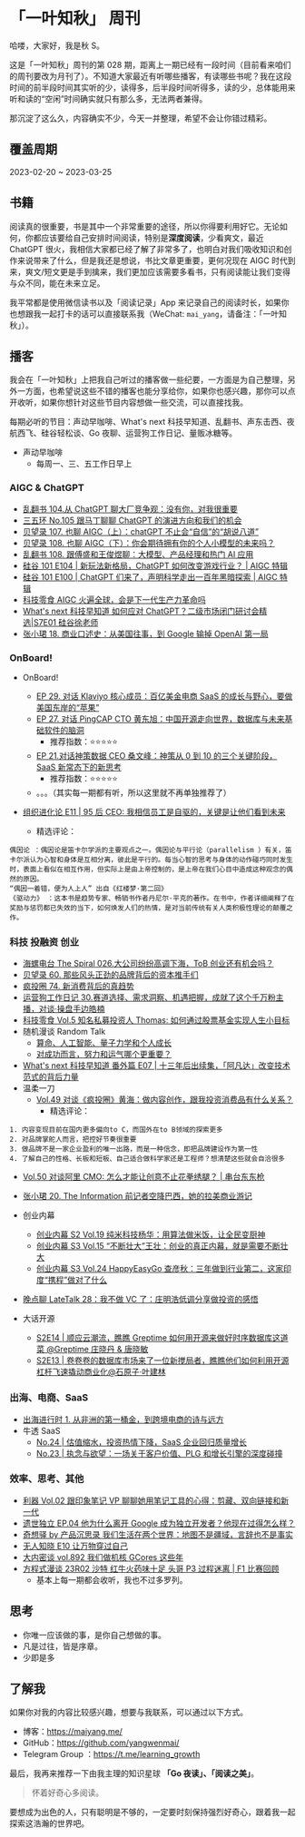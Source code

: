 # 「一叶知秋」 周刊

哈喽，大家好，我是秋 S。

这是「一叶知秋」周刊的第 028 期，距离上一期已经有一段时间（目前看来咱们的周刊要改为月刊了）。不知道大家最近有听哪些播客，有读哪些书呢？我在这段时间的前半段时间其实听的少，读得多，后半段时间听得多，读的少，总体能用来听和读的“空闲”时间确实就只有那么多，无法两者兼得。

那沉淀了这么久，内容确实不少，今天一并整理，希望不会让你错过精彩。

## 覆盖周期

2023-02-20 ~ 2023-03-25

## 书籍

阅读真的很重要，书是其中一个非常重要的途径，所以你得要利用好它。无论如何，你都应该要给自己安排时间阅读，特别是**深度阅读**，少看爽文，最近 ChatGPT 很火，我相信大家都已经了解了非常多了，也明白对我们吸收知识和创作来说带来了什么，但是我还是想说，书比文章更重要，更何况现在 AIGC 时代到来，爽文/短文更是手到擒来，我们更加应该需要多看书，只有阅读能让我们变得与众不同，能在未来立足。

我平常都是使用微信读书以及「阅读记录」App 来记录自己的阅读时长，如果你也想跟我一起打卡的话可以直接联系我（WeChat: `mai_yang`，请备注：「一叶知秋」）。

## 播客

我会在「一叶知秋」上把我自己听过的播客做一些纪要，一方面是为自己整理，另外一方面，也希望说这些不错的播客也能分享给你，如果你也感兴趣，那你可以点开收听，如果你想针对这些节目内容想做一些交流，可以直接找我。

每期必听的节目：声动早咖啡、What's next 科技早知道、乱翻书、声东击西、夜航西飞、硅谷轻松谈、Go 夜聊、运营狗工作日记、量贩冰糖等。

+ 声动早咖啡
  - 每周一、三、五工作日早上

### AIGC & ChatGPT

+ [乱翻书 104.从 ChatGPT 聊大厂竞争观：没有你，对我很重要](https://www.xiaoyuzhoufm.com/episode/6406f3d3752598c2b6a18e7a)
+ [三五环 No.105 跟马丁聊聊 ChatGPT 的演进方向和我们的机会](https://www.xiaoyuzhoufm.com/episode/6405e10986730b81739d5096)
+ [贝望录 107. 也聊 AIGC（上）：chatGPT 不止会“自信”的“胡说八道”](https://www.xiaoyuzhoufm.com/episode/64196e05179eec5331f1a7db)
+ [贝望录 108. 也聊 AIGC（下）：你会期待拥有你的个人小模型的未来吗？](https://www.xiaoyuzhoufm.com/episode/641af67a8aca9099d70807c1)
+ [乱翻书 108. 跟傅盛和王俊煜聊：大模型、产品经理和热门 AI 应用](https://www.xiaoyuzhoufm.com/episode/64199cbe73768bea3509176a)
+ [硅谷 101 E104 | 新玩法新格局，ChatGPT 如何改变游戏行业？ | AIGC 特辑](https://www.xiaoyuzhoufm.com/episode/6419b0e909a454f6efeca341)
+ [硅谷 101 E100 | ChatGPT 们来了，声明科学走出一百年黑暗探索 | AIGC 特辑](https://www.xiaoyuzhoufm.com/episode/63eeb97934875e47c89ac9fd)
+ [科技零食 AIGC 火遍全球，会是下一代生产力革命吗](https://www.xiaoyuzhoufm.com/episode/6376ce55eecefa7087721102)
+ [What's next 科技早知道 如何应对 ChatGPT？二级市场闭门研讨会精选|S7E01 硅谷徐老师](https://www.xiaoyuzhoufm.com/episode/63f5f66e1324e63d1259b079)
+ [张小珺 18. 商业口述史：从美国往事，到 Google 输掉 OpenAI 第一局](https://www.xiaoyuzhoufm.com/episode/640f5399acc110612a2c5c5f)

### OnBoard!

+ OnBoard!
  - [EP 29. 对话 Klaviyo 核心成员：百亿美金电商 SaaS 的成长与野心，要做美国东岸的“苹果”](https://www.xiaoyuzhoufm.com/episode/641acea073768bea351ea7a7)
  - [EP 27. 对话 PingCAP CTO 黄东旭：中国开源走向世界，数据库与未来基础软件的脑洞](https://www.xiaoyuzhoufm.com/episode/63f64ee1eadc57eda118cbb8)
    - 推荐指数：⭐️⭐️⭐️⭐️⭐️
  - [EP 21.对话神策数据 CEO 桑文峰：神策从 0 到 10 的三个关键阶段，SaaS 新常态下的新思考](https://www.xiaoyuzhoufm.com/episode/63920155a07c5e0cda6c7037)
    - 推荐指数：⭐️⭐️⭐️⭐️⭐️
  - 。。。（其实每一期都有听，所以这里就不再单独推荐了）

+ [组织进化论 E11 | 95 后 CEO: 我相信员工是自驱的，关键是让他们看到未来](https://www.xiaoyuzhoufm.com/episode/6112f90b5094679ab10e53db)
  - 精选评论：

```
偶因论 ：偶因论是笛卡尔学派的主要观点之一。偶因论与平行论（parallelism ）有关，笛卡尔派认为心智和身体是互相分离，彼此是平行的。每当心智的思考与身体的动作碰巧同时发生时，表面上看似在相互作用，但实际上是由上帝控制的，是上帝在我们心目中造成这种观念的偶然的原因。
“偶因一着错，便为人上人” 出自《红楼梦·第二回》
《驱动力》 ：这本书是趋势专家、畅销书作者丹尼尔·平克的著作。在书中，作者详细阐释了在奖励与惩罚都已失效的当下，如何焕发人们的热情，是对当前传统有关人类积极性理论的颠覆之作。
```

### 科技 投融资 创业

+ [海螺电台 The Spiral 026.大公司纷纷高调下海，ToB 创业还有机会吗？](https://www.xiaoyuzhoufm.com/episode/602088e6c5d5a5f96fa5901c)
+ [贝望录 60. 那些风头正劲的品牌背后的资本推手们](https://www.xiaoyuzhoufm.com/episode/611313147d4795d7a57bc669)
+ [疯投圈 74. 新消费背后的真趋势](https://www.xiaoyuzhoufm.com/episode/63f477bc3976a061622f9d57)
+ [运营狗工作日记 30.赛道选择、需求洞察、机遇把握，成就了这个千万粉主播，对谈·操盘手边皓楠](https://www.xiaoyuzhoufm.com/episode/63ebc76de99bdef7d3b996a3)
+ [科技零食 Vol.5 知名私募投资人 Thomas: 如何通过股票基金实现人生小目标](https://www.xiaoyuzhoufm.com/episode/61cb38d033909f56de709a1f)
+ 随机漫谈 Random Talk
  - [算命、人工智能、量子力学和个人成长](https://www.xiaoyuzhoufm.com/episode/60b6c4b0ec97c268f87ca457)
  - [对成功而言，努力和运气哪个更重要？](https://www.xiaoyuzhoufm.com/episode/60ac6719eb3e72d92188a95a)
+ [What's next 科技早知道 番外篇 E07 | 十三年后出续集，「阿凡达」改变技术范式的背后力量](https://www.xiaoyuzhoufm.com/episode/640aea9b0a9f8d6a8ecc56ee)
+ 温柔一刀
  - [Vol.49 对谈《疯投圈》黄海：做内容创作，跟我投资消费品有什么关系？](https://www.xiaoyuzhoufm.com/episode/64070ae26a0de4e928d3bcbd)
    - 精选评论：

```
1. 内容变现目前在国内更多偏向to C，而国外在to B领域的探索更多
2. 对品牌掌舵人而言，把控好节奏很重要
3. 做品牌不是一家企业盈利的唯一出路，而是一种信念，即把品牌建设作为第一性
4. 了解自己的性格、长板和短板、自己适合做科学家还是工程师？想清楚这些就会自洽很多
```

  - [Vol.50 对谈阿里 CMO: 怎么才能让创意不止花拳绣腿？ | 串台东东枪](https://www.xiaoyuzhoufm.com/episode/64106a558be5d400131a3571)
+ [张小珺 20. The Information 前记者空降巴西，她的拉美商业游记](https://www.xiaoyuzhoufm.com/episode/64187aed8aca9099d7dafbb3)

+ 创业内幕
  - [创业内幕 S2 Vol.19 纯米科技杨华：用算法做米饭，让全民变厨神](https://www.xiaoyuzhoufm.com/episode/5f2c80489504bbdb77bc865c)
  - [创业内幕 S3 Vol.15 “不断壮大”王壮：创业的真正内幕，就是需要不断壮大](https://www.xiaoyuzhoufm.com/episode/60c28dc116b571e1f7441626)
  - [创业内幕 S3 Vol.24 HappyEasyGo 查彦秋：三年做到行业第二，这家印度“携程”做对了什么](https://www.xiaoyuzhoufm.com/episode/61159c10629a774bd842e115)
+ [晚点聊 LateTalk 28：我不做 VC 了：庄明浩低调分享做投资的感悟](https://www.xiaoyuzhoufm.com/episode/63a3bd4b8a837246579d7bee)
+ 大话开源
  - [S2E14 | 顺应云潮流，瞧瞧 Greptime 如何用开源来做好时序数据库这道菜 @Greptime 庄晓丹 & 唐晓敏](https://www.xiaoyuzhoufm.com/episode/641492fb8aca9099d7a28dfe)
  - [S2E13 | 卷卷卷的数据库市场来了一位新搅局者，瞧瞧他们如何利用开源杠杆飞速撬动商业化@石原子·叶建林](https://www.xiaoyuzhoufm.com/episode/63efa787e99bdef7d3f48c5f)

### 出海、电商、SaaS

+ [出海进行时 1. 从非洲的第一桶金，到跨境电商的诗与远方](https://www.xiaoyuzhoufm.com/episode/60acde17875241dbd2068bf7)
+ 牛透 SaaS
  - [No.24 | 估值缩水，投资热情下降，SaaS 企业回归质量增长](https://www.xiaoyuzhoufm.com/episode/6406c8476a0de4e928cd1cd4)
  - [No.23 | 执念与欲望：一场关于客户价值、PLG 和增长引擎的深度碰撞](https://www.xiaoyuzhoufm.com/episode/64069113c5d7e6e06063be83)

### 效率、思考、其他

+ [利器 Vol.02 跟印象笔记 VP 聊聊她用笔记工具的心得：剪藏、双向链接和新一代](https://www.xiaoyuzhoufm.com/episode/630f6a48e50e37575adb1abd)
+ [遗世独立 EP.04 他为什么离开 Google 成为独立开发者？他现在过得怎么样？]()
+ [奇想驿 by 产品沉思录 我们生活在两个世界：地图不是疆域，言辞也不是事实](https://www.xiaoyuzhoufm.com/episode/611d1e5a51a38c84d15688ab)
+ [无人知晓 E10 让万物穿过自己](https://www.xiaoyuzhoufm.com/episode/61ee26c84675a08411f51570)
+ [大内密谈 vol.892 我们做机核 GCores 这些年](https://www.xiaoyuzhoufm.com/episode/60b8e7aaf38bcf7d331bbb45)
+ [方程式漫谈 23R02 沙特 红牛火药味十足 头哥 P3 过程迷离 | F1 比赛回顾](https://www.xiaoyuzhoufm.com/episode/641965a573768bea35035c2e)
  - 基本上每一期都会收听，我也不过多罗列。

## 思考

+ 你唯一应该做的事，是你自己想做的事。
+ 凡是过往，皆是序章。
+ 少即是多

## 了解我

如果你对我的内容比较感兴趣，想要与我联系，可以通过以下方式。

- 博客：https://maiyang.me/
- GitHub：https://github.com/yangwenmai/
- Telegram Group ：https://t.me/learning_growth

最后，我再来推荐一下由我主理的知识星球 **「Go 夜读」、「阅读之美」**。
>怀着好奇心多阅读。

要想成为出色的人，只有聪明是不够的，一定要时刻保持强烈好奇心，跟着我一起探索这浩瀚的世界吧。
